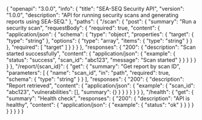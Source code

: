 {
  "openapi": "3.0.0",
  "info": {
    "title": "SEA-SEQ Security API",
    "version": "1.0.0",
    "description": "API for running security scans and generating reports using SEA-SEQ."
  },
  "paths": {
    "/scan": {
      "post": {
        "summary": "Run a security scan",
        "requestBody": {
          "required": true,
          "content": {
            "application/json": {
              "schema": {
                "type": "object",
                "properties": {
                  "target": {
                    "type": "string"
                  },
                  "options": {
                    "type": "array",
                    "items": {
                      "type": "string"
                    }
                  }
                },
                "required": [
                  "target"
                ]
              }
            }
          }
        },
        "responses": {
          "200": {
            "description": "Scan started successfully",
            "content": {
              "application/json": {
                "example": {
                  "status": "success",
                  "scan_id": "abc123",
                  "message": "Scan started"
                }
              }
            }
          }
        }
      }
    },
    "/report/{scan_id}": {
      "get": {
        "summary": "Get report by scan ID",
        "parameters": [
          {
            "name": "scan_id",
            "in": "path",
            "required": true,
            "schema": {
              "type": "string"
            }
          }
        ],
        "responses": {
          "200": {
            "description": "Report retrieved",
            "content": {
              "application/json": {
                "example": {
                  "scan_id": "abc123",
                  "vulnerabilities": [],
                  "summary": {}
                }
              }
            }
          }
        }
      }
    },
    "/health": {
      "get": {
        "summary": "Health check",
        "responses": {
          "200": {
            "description": "API is healthy",
            "content": {
              "application/json": {
                "example": {
                  "status": "ok"
                }
              }
            }
          }
        }
      }
    }
  }
}
